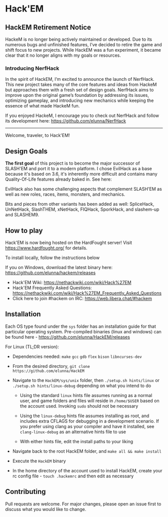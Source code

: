 # Hack'EM

## HackEM Retirement Notice


HackeM is no longer being actively maintained or developed. Due to its numerous bugs and unfinished features, I’ve decided to retire the game and shift focus to new projects. While HackEM was a fun experiment, it became clear that it no longer aligns with my goals or resources.

### Introducing NerfHack

In the spirit of HackEM, I’m excited to announce the launch of NerfHack. This new project takes many of the core features and ideas from HackeM but approaches them with a fresh set of design goals. NerfHack aims to improve upon the original game’s foundation by addressing its issues, optimizing gameplay, and introducing new mechanics while keeping the essence of what made HackeM fun.

If you enjoyed HackeM, I encourage you to check out NerfHack and follow its development here: https://github.com/elunna/NerfHack

----

Welcome, traveler, to Hack'EM!  

## Design Goals

**The first goal** of this project is to become the major successor of SLASH'EM and port it to a modern platform. I chose EvilHack as a base because it's based on 3.6, it's inherently more difficult and contains many Quality-Of-Life features already baked in. See here:

EvilHack also has some challenging aspects that complement SLASH'EM as well as new roles, races, items, monsters, and mechanics.

Bits and pieces from other variants has been added as well: SpliceHack, UnNetHack, SlashTHEM, xNetHack, FIQHack, SporkHack, and slashem-up and SLASHEM9.

## How to play

Hack'EM is now being hosted on the HardFought server!  Visit https://www.hardfought.org/ for details.

To install locally, follow the instructions below

If you on Windows, download the latest binary here: https://github.com/elunna/hackem/releases 

* Hack'EM Wiki: https://nethackwiki.com/wiki/Hack%27EM
* Hack'EM Frequently Asked Questions: https://nethackwiki.com/wiki/Hack%27EM_Frequently_Asked_Questions
* Click here to join #hackem on IRC: https://web.libera.chat/#hackem

## Installation

Each OS type found under the `sys` folder has an installation guide for that
particular operating system. Pre-compiled binaries (linux and windows) can be
found here - https://github.com/elunna/HackEM/releases

For Linux (TL;DR version):
- Dependencies needed: `make` `gcc` `gdb` `flex` `bison` `libncurses-dev`
- From the desired directory, `git clone https://github.com/elunna/HackEM`
- Navigate to the `HackEM/sys/unix` folder, then `./setup.sh hints/linux` or
  `./setup.sh hints/linux-debug` depending on what you intend to do

  - Using the standard `linux` hints file assumes running as a normal user, and
  game folders and files will reside in `/home/$USER` based on the account used.
  Invoking `sudo` should not be necessary

  - Using the `linux-debug` hints file assumes installing as root, and includes
  extra CFLAGS for debugging in a development scenario. If you prefer using clang
  as your compiler and have it installed, see `clang-linux-debug` as an alternative
  hints file to use

  - With either hints file, edit the install paths to your liking
- Navigate back to the root HackEM folder, and `make all && make install`
- Execute the `HackEM` binary
- In the home directory of the account used to install HackEM, create your
  rc config file - `touch .hackemrc` and then edit as necessary

## Contributing

Pull requests are welcome. For major changes, please open an issue first to discuss what you would like to change.
